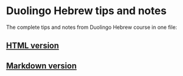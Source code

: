 # Duolingo Hebrew tips and notes
The complete tips and notes from Duolingo Hebrew course in one file:

## [HTML version](https://userscript17.github.io/Duolingo-Hebrew-tips-and-notes/index.html)

## [Markdown version](/hebrew-tips-and-notes.md)
